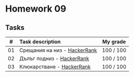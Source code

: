 # Homework 09

## Tasks
| # | Task description | My grade |
| - | :--------------- | :-------: |
| 01 | Срещания на низ - [HackerRank](https://www.hackerrank.com/contests/sda-hw-9-2023/challenges/substring-frequency-1) | 100 / 100 |
| 02 | Дълъг подниз - [HackerRank](https://www.hackerrank.com/contests/sda-hw-9-2023/challenges/longest-match) | 100 / 100 |
| 03 | Клюкарстване - [HackerRank](https://www.hackerrank.com/contests/sda-hw-9-2023/challenges/challenge-4437) | 100 / 100 |

